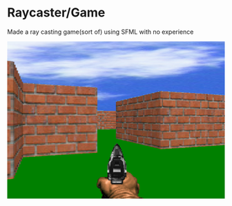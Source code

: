 # Raycaster/Game

Made a ray casting game(sort of) using SFML with no experience

![](RESOURCES/illustration.png)
